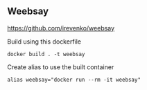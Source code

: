 Weebsay
---
https://github.com/irevenko/weebsay

Build using this dockerfile

`docker build . -t weebsay`

Create alias to use the built container

`alias weebsay="docker run --rm -it weebsay"`
